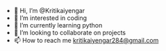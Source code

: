 - 👋 Hi, I’m @Kritikaiyengar
- 👀 I’m interested in coding 
- 🌱 I’m currently learning python 
- 💞️ I’m looking to collaborate on projects 
- 📫 How to reach me kritikaiyengar284@gmail.com

<!---
Kritikaiyengar/Kritikaiyengar is a ✨ special ✨ repository because its `README.md` (this file) appears on your GitHub profile.
You can click the Preview link to take a look at your changes.
--->

